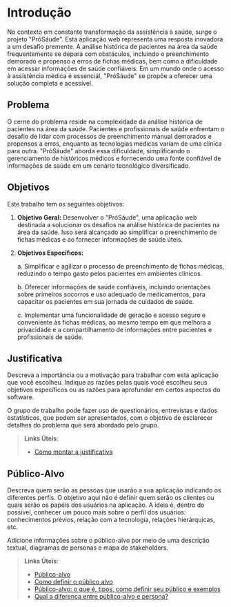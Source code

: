 # Introdução

No contexto em constante transformação da assistência à saúde, surge o projeto "PróSáude". Esta aplicação web representa uma resposta inovadora a um desafio premente. A análise histórica de pacientes na área da saúde frequentemente se depara com obstáculos, incluindo o preenchimento demorado e propenso a erros de fichas médicas, bem como a dificuldade em acessar informações de saúde confiáveis. Em um mundo onde o acesso à assistência médica é essencial, "PróSáude" se propõe a oferecer uma solução completa e acessível.

## Problema

O cerne do problema reside na complexidade da análise histórica de pacientes na área da saúde. Pacientes e profissionais de saúde enfrentam o desafio de lidar com processos de preenchimento manual demorados e propensos a erros, enquanto as tecnologias médicas variam de uma clínica para outra. "PróSáude" aborda essa dificuldade, simplificando o gerenciamento de históricos médicos e fornecendo uma fonte confiável de informações de saúde em um cenário tecnológico diversificado.

## Objetivos

Este trabalho tem os seguintes objetivos:
1. **Objetivo Geral:** Desenvolver o "PróSáude", uma aplicação web destinada a solucionar os desafios na análise histórica de pacientes na área da saúde. Isso será alcançado ao simplificar o preenchimento de fichas médicas e ao fornecer informações de saúde úteis.
2. **Objetivos Específicos:**

   a. Simplificar e agilizar o processo de preenchimento de fichas médicas, reduzindo o tempo gasto pelos pacientes em ambientes clínicos.

   b. Oferecer informações de saúde confiáveis, incluindo orientações sobre primeiros socorros e uso adequado de medicamentos, para capacitar os pacientes em sua jornada de cuidados de saúde.

   c. Implementar uma funcionalidade de geração e acesso seguro e conveniente às fichas médicas, ao mesmo tempo em que melhora a privacidade e a compartilhamento de informações entre pacientes e profissionais de saúde.

## Justificativa

Descreva a importância ou a motivação para trabalhar com esta aplicação que você escolheu. Indique as razões pelas quais você escolheu seus objetivos específicos ou as razões para aprofundar em certos aspectos do software.

O grupo de trabalho pode fazer uso de questionários, entrevistas e dados estatísticos, que podem ser apresentados, com o objetivo de esclarecer detalhes do problema que será abordado pelo grupo.

> **Links Úteis**:
> - [Como montar a justificativa](https://guiadamonografia.com.br/como-montar-justificativa-do-tcc/)

## Público-Alvo

Descreva quem serão as pessoas que usarão a sua aplicação indicando os diferentes perfis. O objetivo aqui não é definir quem serão os clientes ou quais serão os papéis dos usuários na aplicação. A ideia é, dentro do possível, conhecer um pouco mais sobre o perfil dos usuários: conhecimentos prévios, relação com a tecnologia, relações
hierárquicas, etc.

Adicione informações sobre o público-alvo por meio de uma descrição textual, diagramas de personas e mapa de stakeholders.

> **Links Úteis**:
> - [Público-alvo](https://blog.hotmart.com/pt-br/publico-alvo/)
> - [Como definir o público alvo](https://exame.com/pme/5-dicas-essenciais-para-definir-o-publico-alvo-do-seu-negocio/)
> - [Público-alvo: o que é, tipos, como definir seu público e exemplos](https://klickpages.com.br/blog/publico-alvo-o-que-e/)
> - [Qual a diferença entre público-alvo e persona?](https://rockcontent.com/blog/diferenca-publico-alvo-e-persona/)
